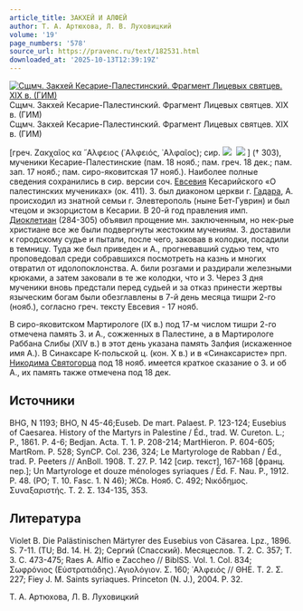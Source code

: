 ```yaml
---
article_title: ЗАКХЕЙ И АЛФЕЙ
author: Т. А. Артюхова, Л. В. Луховицкий
volume: '19'
page_numbers: '578'
source_url: https://pravenc.ru/text/182531.html
downloaded_at: '2025-10-13T12:39:19Z'
---
```


[![Сщмч. Закхей Кесарие-Палестинский. Фрагмент Лицевых святцев. XIX в. (ГИМ)](https://pravenc.ru/data/329/487/1234/i200.jpg "Кликните для увеличения картинки")](https://pravenc.ru/data/329/487/1234/i400.jpg)Сщмч. Закхей Кесарие-Палестинский. Фрагмент Лицевых святцев. XIX в. (ГИМ)  
Сщмч. Закхей Кесарие-Палестинский. Фрагмент Лицевых святцев. XIX в. (ГИМ)

[греч. Ζακχαῖος κα ῎Αλφειος (᾿Αλφειός, ᾿Αλφαῖος); сир. ![](https://pravenc.ru/char/26094/x5dxxdSN/image.png)  ![](https://pravenc.ru/char/26094/x5d_P/image.png) ] († 303), мученики Кесарие-Палестинские (пам. 18 нояб.; пам. греч. 18 дек.; пам. зап. 17 нояб.; пам. сиро-яковитская 17 нояб.). Наиболее полные сведения сохранились в сир. версии соч. [Евсевия](https://pravenc.ru/text/Евсевий.html) Кесарийского «О палестинских мучениках» (ок. 411). З. был диаконом церкви г. [Гадара](https://pravenc.ru/text/Гадара.html), А. происходил из знатной семьи г. Элевтерополь (ныне Бет-Гуврин) и был чтецом и экзорцистом в Кесарии. В 20-й год правления имп. [Диоклетиан](https://pravenc.ru/text/Диоклетиан.html) (284-305) объявил прощение мн. заключенным, но нек-рые христиане все же были подвергнуты жестоким мучениям. З. доставили к городскому судье и пытали, после чего, заковав в колодки, посадили в темницу. Туда же был приведен и А., прогневавший судью тем, что проповедовал среди собравшихся посмотреть на казнь и многих отвратил от идолопоклонства. А. били розгами и раздирали железными крюками, а затем заковали в те же колодки, что и З. Через 3 дня мученики вновь предстали перед судьей и за отказ принести жертвы языческим богам были обезглавлены в 7-й день месяца тишри 2-го (нояб.), согласно греч. тексту Евсевия - 17 нояб.

В сиро-яковитском Мартирологе (IX в.) под 17-м числом тишри 2-го отмечена память З. и А., сожженных в Палестине, а в Мартирологе Раббана Слибы (XIV в.) в этот день указана память Залфия (искаженное имя А.). В Синаксаре К-польской ц. (кон. X в.) и в «Синаксаристе» прп. [Никодима Святогорца](<https://pravenc.ru/text/Никодим Святогорец.html>) под 18 нояб. имеется краткое сказание о З. и об А., их память также отмечена под 18 дек.

## Источники

BHG, N 1193; BHO, N 45-46;Euseb. De mart. Palaest. P. 123-124; Eusebius of Caesarea. History of the Martyrs in Palestine / Éd., trad. W. Cureton. L.; P., 1861. P. 4-6; Bedjan. Acta. Т. 1. P. 208-214; MartHieron. P. 604-605; MartRom. P. 528; SynCP. Col. 236, 324; Le Martyrologe de Rabban / Éd., trad. P. Peeters // AnBoll. 1908. Т. 27. P. 142 [сир. текст], 167-168 [франц. пер.]; Un Martyrologe et douze ménologes syriaques / Éd. F. Nau. P., 1912. P. 48. (PO; T. 10. Fasc. 1. N 46); ЖСв. Нояб. С. 492; Νικόδημος. Συναξαριστής. Τ. 2. Σ. 134-135, 353.

## Литература

Violet B. Die Palästinischen Märtyrer des Eusebius von Cäsarea. Lpz., 1896. S. 7-11. (TU; Bd. 14. Н. 2); Сергий (Спасский). Месяцеслов. Т. 2. С. 357; Т. 3. С. 473-475; Raes A. Alfio e Zaccheo // BiblSS. Vol. 1. Col. 834; Σωφρόνιος (Εὐστρατιάδης).῾Αγιολόγιον. Σ. 160; ᾿Αλφειός // ΘΗΕ. Τ. 2. Σ. 227; Fiey J. M. Saints syriaques. Princeton (N. J.), 2004. P. 32.

Т. А. Артюхова, Л. В. Луховицкий
